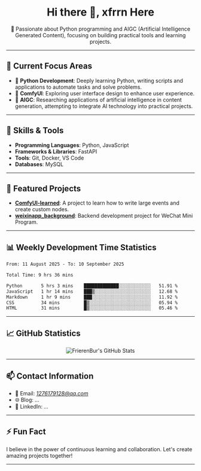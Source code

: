 <h1 align="center">Hi there 👋, xfrrn Here</h1>

<p align="center">
  🎯 Passionate about Python programming and AIGC (Artificial Intelligence Generated Content), focusing on building practical tools and learning projects.
</p>

---

## 🧠 Current Focus Areas

- 🐍 **Python Development**: Deeply learning Python, writing scripts and applications to automate tasks and solve problems.
- 🧩 **ComfyUI**: Exploring user interface design to enhance user experience.
- 🤖 **AIGC**: Researching applications of artificial intelligence in content generation, attempting to integrate AI technology into practical projects.

---

## 🔧 Skills & Tools

- **Programming Languages**: Python, JavaScript
- **Frameworks & Libraries**: FastAPI
- **Tools**: Git, Docker, VS Code
- **Databases**: MySQL

---

## 📂 Featured Projects

- [**ComfyUI-learned**](https://github.com/FrierenBur/ComfyUI-learned): A project to learn how to write large events and create custom nodes.
- [**weixinapp_background**](https://github.com/FrierenBur/weixinapp_background): Backend development project for WeChat Mini Program.

---

## 📊 Weekly Development Time Statistics
<!--START_SECTION:waka-->

```txt
From: 11 August 2025 - To: 10 September 2025

Total Time: 9 hrs 36 mins

Python       5 hrs 3 mins    █████████████░░░░░░░░░░░░   51.91 %
JavaScript   1 hr 14 mins    ███▒░░░░░░░░░░░░░░░░░░░░░   12.68 %
Markdown     1 hr 9 mins     ███░░░░░░░░░░░░░░░░░░░░░░   11.92 %
CSS          34 mins         █▒░░░░░░░░░░░░░░░░░░░░░░░   05.94 %
HTML         31 mins         █▒░░░░░░░░░░░░░░░░░░░░░░░   05.46 %
```

<!--END_SECTION:waka-->



---

## 📈 GitHub Statistics

<p align="center">
  <img src="https://github-readme-stats.vercel.app/api?username=FrierenBur&show_icons=true&theme=radical" alt="FrierenBur's GitHub Stats" />
</p>

---

## 📫 Contact Information

- 📧 Email: *1276179128@qq.com*
- 🌐 Blog: *...*
- 💼 LinkedIn: *...*

---

## ⚡ Fun Fact

I believe in the power of continuous learning and collaboration. Let's create amazing projects together!

---
